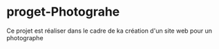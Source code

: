 # proget-Photograhe
Ce projet est réaliser dans le cadre de ka création d'un site web pour un photographe
